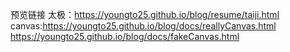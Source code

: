 
预览链接
太极：https://youngto25.github.io/blog/resume/taiji.html
canvas:https://youngto25.github.io/blog/docs/reallyCanvas.html
https://youngto25.github.io/blog/docs/fakeCanvas.html
